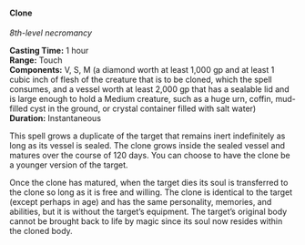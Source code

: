 #### Clone
<!-- TODO Check and tag this spell -->
<!-- markdownlint-disable-next-line no-emphasis-as-heading -->
_8th-level necromancy_

**Casting Time:** 1 hour \
**Range:** Touch \
**Components:** V, S, M (a diamond worth at least 1,000 gp and at least 1 cubic inch of flesh of the creature that is to be cloned, which the spell consumes, and a vessel worth at least 2,000 gp that has a sealable lid and is large enough to hold a Medium creature, such as a huge urn, coffin, mud-filled cyst in the ground, or crystal container filled with salt water) \
**Duration:** Instantaneous

This spell grows a duplicate of the target that remains inert indefinitely as long as its vessel is sealed.
The clone grows inside the sealed vessel and matures over the course of 120 days.
You can choose to have the clone be a younger version of the target.

Once the clone has matured, when the target dies its soul is transferred to the clone so long as it is free and willing.
The clone is identical to the target (except perhaps in age) and has the same personality, memories, and abilities, but it is without the target’s equipment.
The target’s original body cannot be brought back to life by magic since its soul now resides within the cloned body.

